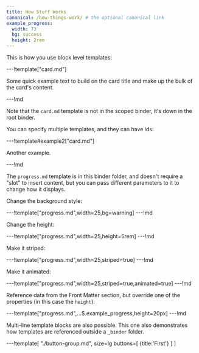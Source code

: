 ```yaml
---
title: How Stuff Works
canonical: /how-things-work/ # the optional canonical link
example_progress:
  width: 73
  bg: success
  height: 2rem
---
```


This is how you use block level templates:

---!template["card.md"]

<p class="card-text">
	Some quick example text to build on the card title
	and make up the bulk of the card's content.
</p>

---!md

Note that the `card.md` template is not in the scoped binder, it's
down in the root binder.

You can specify multiple templates, and they can have ids:

---!template#example2["card.md"]

<p class="card-text">
	Another example.
</p>

---!md

The `progress.md` template is in this binder folder, and doesn't require
a "slot" to insert content, but you can pass different parameters to it
to change how it displays.

Change the background style:

---!template["progress.md",width=25,bg=warning]
---!md

Change the height:

---!template["progress.md",width=25,height=5rem]
---!md

Make it striped:

---!template["progress.md",width=25,striped=true]
---!md

Make it animated:

---!template["progress.md",width=25,striped=true,animated=true]
---!md

Reference data from the Front Matter section, but override one of
the properties (in this case the `height`):

---!template["progress.md",...$.example_progress,height=20px]
---!md

Multi-line template blocks are also possible. This one also demonstrates
how templates are referenced outside a `_binder` folder.

---!template[
	"./button-group.md",
	size=lg
	buttons=[
		{title:'First'}
	]
]
